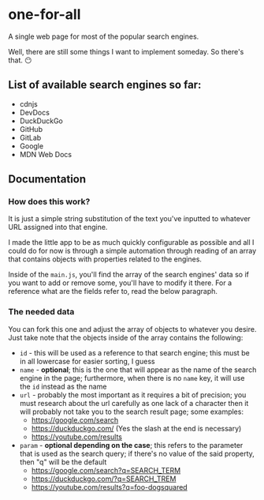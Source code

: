 # one-for-all
A single web page for most of the popular search engines.

Well, there are still some things I want to implement someday. So there's that. 😶

## List of available search engines so far:
- cdnjs
- DevDocs
- DuckDuckGo
- GitHub
- GitLab
- Google
- MDN Web Docs

## Documentation
### How does this work?
It is just a simple string substitution of the text you've inputted to whatever URL assigned into that engine.

I made the little app to be as much quickly configurable as possible and all I could do for now is through a simple automation through reading of an array that contains objects with properties related to the engines.

Inside of the `main.js`, you'll find the array of the search engines' data so if you want to add or remove some, you'll have to modify it there. For a reference what are the fields refer to, read the below paragraph.

### The needed data
You can fork this one and adjust the array of objects to whatever you desire. Just take note that the objects inside of the array contains the following:
- `id` - this will be used as a reference to that search engine; this must be in all lowercase for easier sorting, I guess
- `name` - **optional**; this is the one that will appear as the name of the search engine in the page; furthermore, when there is no `name` key, it will use the `id` instead as the name
- `url` - probably the most important as it requires a bit of precision; you must research about the url carefully as one lack of a character then it will probably not take you to the search result page; some examples:
    - https://google.com/search
    - https://duckduckgo.com/ (Yes the slash at the end is necessary)
    - https://youtube.com/results
- `param` - **optional depending on the case**; this refers to the parameter that is used as the search query; if there's no value of the said property, then "q" will be the default
    - https://google.com/search?q=SEARCH_TERM
    - https://duckduckgo.com/?q=SEARCH_TREM
    - https://youtube.com/results?q=foo-dogsquared
